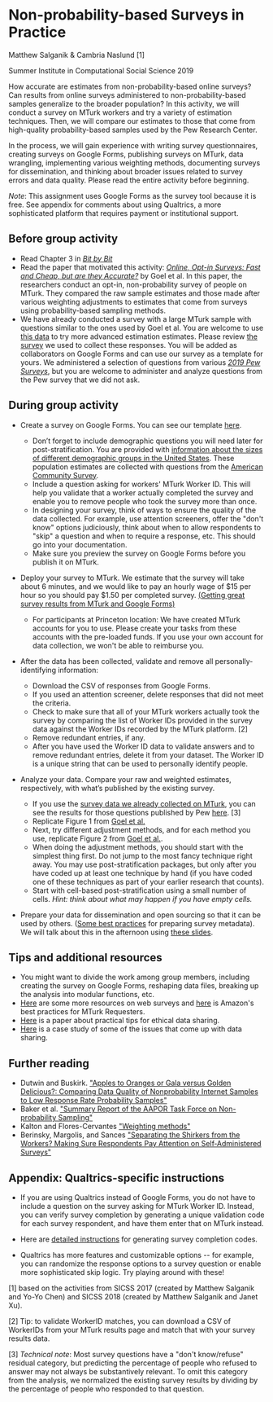 Non-probability-based Surveys in Practice
================
Matthew Salganik & Cambria Naslund [1]

Summer Institute in Computational Social Science 2019



How accurate are estimates from non-probability-based online surveys? Can results from online surveys administered to non-probability-based samples generalize to the broader population? In this activity, we will conduct a survey on MTurk workers and try a variety of estimation techniques. Then, we will compare our estimates to those that come from high-quality probability-based samples used by the Pew Research Center.

In the process, we will gain experience with writing survey questionnaires, creating surveys on Google Forms, publishing surveys on MTurk, data wrangling, implementing various weighting methods, documenting surveys for dissemination, and thinking about broader issues related to survey errors and data quality. Please read the entire activity before beginning.

*Note*: This assignment uses Google Forms as the survey tool because it is free. See appendix for comments about using Qualtrics, a more sophisticated platform that requires payment or institutional support.

Before group activity
---------------------

-   Read Chapter 3 in [*Bit by Bit*](https://www.bitbybitbook.com/)
-   Read the paper that motivated this activity: [*Online, Opt-in Surveys: Fast and Cheap, but are they Accurate?*](https://5harad.com/papers/dirtysurveys.pdf) by Goel et al. In this paper, the researchers conduct an opt-in, non-probability survey of people on MTurk. They compared the raw sample estimates and those made after various weighting adjustments to estimates that come from surveys using probability-based sampling methods.
-   We have already conducted a survey with a large MTurk sample with questions similar to the ones used by Goel et al. You are welcome to use [this data](https://github.com/compsocialscience/summer-institute/blob/master/2019/materials/day4-surveys/activity/2019-06-13_mturk_data_clean.csv) to try more advanced estimation estimates. Please review [the survey](https://github.com/compsocialscience/summer-institute/blob/master/2019/materials/day4-surveys/activity/2019-06-13_mturk_google_survey.pdf) we used to collect these responses. You will be added as collaborators on Google Forms and can use our survey as a template for yours. We administered a selection of questions from various [*2019 Pew Surveys*](https://github.com/compsocialscience/summer-institute/blob/master/2019/materials/day4-surveys/activity/2019_pew_benchmark_data.csv), but you are welcome to administer and analyze questions from the Pew survey that we did not ask.

During group activity
---------------------

-   Create a survey on Google Forms. You can see our template [here](https://github.com/compsocialscience/summer-institute/blob/master/2019/materials/day4-surveys/activity/2019-06-13_mturk_google_survey.pdf).

    -   Don’t forget to include demographic questions you will need later for post-stratification. You are provided with [information about the sizes of different demographic groups in the United States](https://github.com/compsocialscience/summer-institute/blob/master/2019/materials/day4-surveys/activity/2017_acs_data_clean.csv). These population estimates are collected with questions from the [American Community Survey](https://www2.census.gov/programs-surveys/acs/methodology/questionnaires/2017/quest17GQ.pdf).
    -   Include a question asking for workers' MTurk Worker ID. This will help you validate that a worker actually completed the survey and enable you to remove people who took the survey more than once.
    -   In designing your survey, think of ways to ensure the quality of the data collected. For example, use attention screeners, offer the "don't know" options judiciously, think about when to allow respondents to "skip" a question and when to require a response, etc. This should go into your documentation.
    -   Make sure you preview the survey on Google Forms before you publish it on MTurk.

-   Deploy your survey to MTurk. We estimate that the survey will take about 6 minutes, and we would like to pay an hourly wage of $15 per hour so you should pay $1.50 per completed survey. [(Getting great survey results from MTurk and Google Forms)](https://blog.mturk.com/tutorial-getting-great-survey-results-from-mturk-and-google-forms-da4993d878df)
    -   For participants at Princeton location: We have created MTurk accounts for you to use. Please create your tasks from these accounts with the pre-loaded funds. If you use your own account for data collection, we won't be able to reimburse you.
-   After the data has been collected, validate and remove all personally-identifying information:

    -   Download the CSV of responses from Google Forms.
    -   If you used an attention screener, delete responses that did not meet the criteria.
    -   Check to make sure that all of your MTurk workers actually took the survey by comparing the list of Worker IDs provided in the survey data against the Worker IDs recorded by the MTurk platform. [2]
    -   Remove redundant entries, if any.
    -   After you have used the Worker ID data to validate answers and to remove redundant entries, delete it from your dataset. The Worker ID is a unique string that can be used to personally identify people.

-   Analyze your data. Compare your raw and weighted estimates, respectively, with what’s published by the existing survey.

    -   If you use the [survey data we already collected on MTurk](https://github.com/compsocialscience/summer-institute/blob/master/2019/materials/day4-surveys/activity/2019-06-13_mturk_data_clean.csv), you can see the results for those questions published by Pew [here](https://github.com/compsocialscience/summer-institute/blob/master/2019/materials/day4-surveys/activity/2019_pew_benchmark_data.csv). [3]
    -   Replicate Figure 1 from [Goel et al.](https://5harad.com/papers/dirtysurveys.pdf)
    -   Next, try different adjustment methods, and for each method you use, replicate Figure 2 from [Goel et al.](https://5harad.com/papers/dirtysurveys.pdf).
    -   When doing the adjustment methods, you should start with the simplest thing first. Do not jump to the most fancy technique right away. You may use post-stratification packages, but only after you have coded up at least one technique by hand (if you have coded one of these techniques as part of your earlier research that counts).
    -   Start with cell-based post-stratification using a small number of cells. *Hint: think about what may happen if you have empty cells.*

-   Prepare your data for dissemination and open sourcing so that it can be used by others. ([Some best practices](https://www.icpsr.umich.edu/icpsrweb/content/deposit/guide/chapter3docs.html) for preparing survey metadata). We will talk about this in the afternoon using [these slides](https://github.com/compsocialscience/summer-institute/blob/master/2018/materials/day4-surveys/06-intro-to-open-sourcing-data.pdf).

Tips and additional resources
-----------------------------

-   You might want to divide the work among group members, including creating the survey on Google Forms, reshaping data files, breaking up the analysis into modular functions, etc.
-   [Here](https://psrc.princeton.edu/our-services/using-mturk) are some more resources on web surveys and [here](https://mturkpublic.s3.amazonaws.com/docs/MTURK_BP.pdf) is Amazon's best practices for MTurk Requesters.
-   [Here](https://doi.org/10.1177/2515245917747656) is a paper about practical tips for ethical data sharing.
-   [Here](https://arxiv.org/pdf/1809.00103.pdf) is a case study of some of the issues that come up with data sharing.

Further reading
---------------

-   Dutwin and Buskirk. ["Apples to Oranges or Gala versus Golden Delicious?: Comparing Data Quality of Nonprobability Internet Samples to Low Response Rate Probability Samples"](https://academic.oup.com/poq/article/81/S1/213/3749202/Apples-to-Oranges-or-Gala-versus-Golden-Delicious)
-   Baker et al. ["Summary Report of the AAPOR Task Force on Non-probability Sampling"](https://academic.oup.com/jssam/article/1/2/90/941418/Summary-Report-of-the-AAPOR-Task-Force-on-Non)
-   Kalton and Flores-Cervantes ["Weighting methods"](http://www.jos.nu/Articles/abstract.asp?article=192081)
-   Berinsky, Margolis, and Sances ["Separating the Shirkers from the Workers? Making Sure Respondents Pay Attention on Self‐Administered Surveys"](https://doi.org/10.1111/ajps.12081)

Appendix: Qualtrics-specific instructions
-----------------------------------------

-   If you are using Qualtrics instead of Google Forms, you do not have to include a question on the survey asking for MTurk Worker ID. Instead, you can verify survey completion by generating a unique validation code for each survey respondent, and have them enter that on MTurk instead.

-   Here are [detailed instructions](https://blog.mturk.com/getting-great-survey-results-from-mturk-and-qualtrics-be1704ff9786) for generating survey completion codes.

-   Qualtrics has more features and customizable options -- for example, you can randomize the response options to a survey question or enable more sophisticated skip logic. Try playing around with these!

[1] based on the activities from SICSS 2017 (created by Matthew Salganik and Yo-Yo Chen) and SICSS 2018 (created by Matthew Salganik and Janet Xu).

[2] Tip: to validate WorkerID matches, you can download a CSV of WorkerIDs from your MTurk results page and match that with your survey results data.

[3] *Technical note*: Most survey questions have a "don't know/refuse" residual category, but predicting the percentage of people who refused to answer may not always be substantively relevant. To omit this category from the analysis, we normalized the existing survey results by dividing by the percentage of people who responded to that question.
